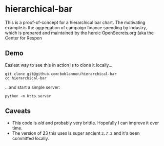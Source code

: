 # hierarchical-bar

This is a proof-of-concept for a hierarchical bar chart. The motivating example is the aggregation of campaign finance spending by industry, which is prepared and maintained by the heroic OpenSecrets.org (aka the Center for Respon

## Demo

Easiest way to see this in action is to clone it locally...
```
git clone git@github.com:boblannon/hierarchical-bar
cd hierarchical-bar
```

...and start a simple server:

```
python -m http.server
```

## Caveats

- This code is _old_ and probably very brittle. Hopefully I can improve it over time.
- The version of 23 this uses is super ancient `2.7.2` and it's been committed locally.
